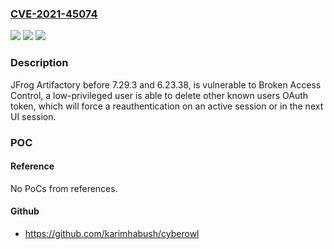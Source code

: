 ### [CVE-2021-45074](https://cve.mitre.org/cgi-bin/cvename.cgi?name=CVE-2021-45074)
![](https://img.shields.io/static/v1?label=Product&message=JFrog%20Artifactory&color=blue)
![](https://img.shields.io/static/v1?label=Version&message=JFrog%20Artifactory%20versions%20before%207.29.3%3C%207.29.3%20&color=brighgreen)
![](https://img.shields.io/static/v1?label=Vulnerability&message=CWE-284%20Improper%20Access%20Control&color=brighgreen)

### Description

JFrog Artifactory before 7.29.3 and 6.23.38, is vulnerable to Broken Access Control, a low-privileged user is able to delete other known users OAuth token, which will force a reauthentication on an active session or in the next UI session.

### POC

#### Reference
No PoCs from references.

#### Github
- https://github.com/karimhabush/cyberowl

